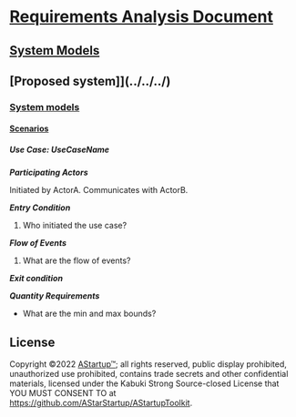 # [Requirements Analysis Document](../../../../../)

## [System Models](../../../../)

## [Proposed system]](../../../)

### [System models](../../)

#### [Scenarios](./)

##### Use Case: UseCaseName

***Participating Actors***

Initiated by ActorA.
Communicates with ActorB.

***Entry Condition***

1. Who initiated the use case?

***Flow of Events***

1. What are the flow of events?

***Exit condition***

***Quantity Requirements***

* What are the min and max bounds?

## License

Copyright ©2022 [AStartup™](https://astartup.net); all rights reserved, public display prohibited, unauthorized use prohibited, contains trade secrets and other confidential materials, licensed under the Kabuki Strong Source-closed License that YOU MUST CONSENT TO at <https://github.com/AStarStartup/AStartupToolkit>.
